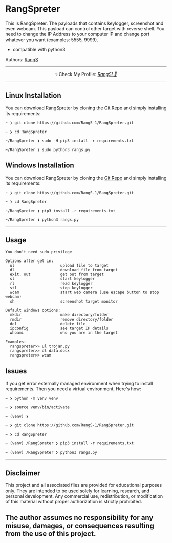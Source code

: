 # RangSpreter

This is RangSpreter. The payloads that contains keylogger, screenshot and even webcam. This payload can control other target with reverse shell. 
You need to change the IP Address to your computer IP and change port whatever you want (examples: 5555, 9999).

- compatible with python3

Authors: [RangS](rangga19sj@gmail.com)

-------------

<p align="center">✨Check My Profile: <a href="https://github.com/RangS-1"><i>RangS! 🎉</i></a></p>

-------------

## Linux Installation

You can download RangSpreter by cloning the [Git Repo](https://github.com/RangS-1/RangSpreter.git) and simply installing its requirements:

```
~ ❯ git clone https://github.com/RangS-1/RangSpreter.git

~ ❯ cd RangSpreter

~/RangSpreter ❯ sudo -H pip3 install -r requirements.txt

~/RangSpreter ❯ sudo python3 rangs.py
```

## Windows Installation

You can download RangSpreter by cloning the [Git Repo](https://github.com/RangS-1/RangSpreter.git) and simply installing its requirements:

```
~ ❯ git clone https://github.com/RangS-1/RangSpreter.git

~ ❯ cd RangSpreter

~/RangSpreter ❯ pip3 install -r requirements.txt

~/RangSpreter ❯ python3 rangs.py
```

-------------

## Usage

```
You don't need sudo privilege

Options after get in:
  ul                    upload file to target
  dl                    download file from target
  exit, out             get out from target
  sl                    start keylogger
  rl                    read keylogger
  stl                   stop keylogger
  wcam                  start web camera (use escape button to stop webcam)
  sh                    screenshot target monitor

Default windows options:
  mkdir                 make directory/folder
  rmdir                 remove directory/folder
  del                   delete file
  ipconfig              see target IP details
  whoami                who you are in the target

Examples:
  rangspreter>> ul trojan.py 
  rangspreter>> dl data.docx
  rangspreter>> wcam
```

## Issues
If you get error externally managed environment when trying to install requirements. Then you need a virtual environment, Here's how:
```
~ ❯ python -m venv venv

~ ❯ source venv/bin/activate

~ (venv) ❯

~ ❯ git clone https://github.com/RangS-1/RangSpreter.git

~ ❯ cd RangSpreter

~ (venv) /RangSpreter ❯ pip3 install -r requirements.txt

~ (venv) /RangSpreter ❯ python3 rangs.py
```
-------------
## Disclaimer

This project and all associated files are provided for educational purposes only.
They are intended to be used solely for learning, research, and personal development.
Any commercial use, redistribution, or modification of this material without proper authorization is strictly prohibited.

<h2>The author assumes no responsibility for any misuse, damages, or consequences resulting from the use of this project.</h2>
